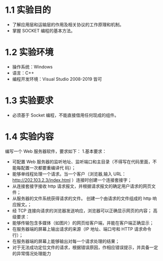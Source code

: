 # 1.1 实验目的
* 了解应用层和运输层的作用及相关协议的工作原理和机制。
* 掌握 SOCKET 编程的基本方法。 
# 1.2 实验环境
* 操作系统：Windows
* 语言：C++
* 编程开发环境：Visual Studio 2008-2019 皆可
# 1.3 实验要求
* 必须基于 Socket 编程，不能直接借用任何现成的组件。
# 1.4 实验内容
编写一个 Web 服务器软件，要求如下：
1.基本要求：
* 可配置 Web 服务器的监听地址、监听端口和主目录（不得写在代码里面，不能每配置一次都要重编译代
码）；
* 能够单线程处理一个请求。当一个客户（浏览器,输入 URL：http://202.103.2.3/index.html ）连接时创建一个连接套接字；
* 从连接套接字接收 http 请求报文，并根据请求报文的确定用户请求的网页文件；
* 从服务器的文件系统获得请求的文件。 创建一个由请求的文件组成的 http 响应报文。；
* 经 TCP 连接向请求的浏览器发送响应，浏览器可以正确显示网页的内容；
高级要求：
* 能够传输包含多媒体（如图片）的网页给客户端，并能在客户端正确显示；
* 在服务器端的屏幕上输出请求的来源（IP 地址、端口号和 HTTP 请求命令行）；
* 在服务器端的屏幕上能够输出对每一个请求处理的结果；
* 对于无法成功定位文件的请求，根据错误原因，作相应错误提示，并具备一定的异常情况处理能力
